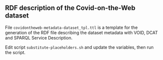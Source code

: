 ## RDF description of the Covid-on-the-Web dataset
 
File `covidontheweb-metadata-dataset_tpl.ttl` is a template for the generation of the RDF file describing the dataset metadata with VOID, DCAT and SPARQL Service Description.

Edit script `substitute-placeholders.sh` and update the variables, then run the script.
